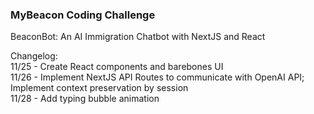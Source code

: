 ### MyBeacon Coding Challenge

BeaconBot: An AI Immigration Chatbot with NextJS and React

Changelog: \
11/25 - Create React components and barebones UI \
11/26 - Implement NextJS API Routes to communicate with OpenAI API; Implement context preservation by session \
11/28 - Add typing bubble animation

